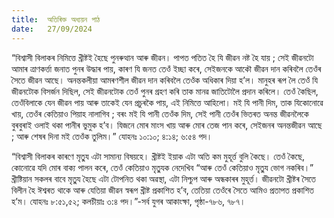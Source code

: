 ```yaml
---
title:  অতিৰিক্ত অধ্যয়ন পাঠ
date:   27/09/2024
---
```


“বিশ্বাসী বিলাকৰ নিমিত্তে খ্ৰীষ্টই হৈছে পুনৰুত্থান আৰু জীৱন। পাপত পতিত হৈ যি জীৱন নষ্ট হৈ যায় ; সেই জীৱনটো আমাৰ ত্ৰাণকৰ্ত্তা জনাত পুনৰ উদ্ধাৰ পায়, কাৰণ যি জনত তেওঁ ইচ্ছা কৰে, সেইজনকে আকৌ জীৱন দান কৰিবলৈ তেওঁৰ সৈতে জীৱন আছে। অনন্তকলীয়া আমৰণশীল জীৱন দান কৰিবলৈ তেওঁক অধিকাৰ দিয়া হ’ল। মানুহৰ ৰূপ লৈ তেওঁ যি জীৱনটোক বিসৰ্জন দিছিল, সেই জীৱনটোক তেওঁ পুনৰ গ্ৰহণ কৰি তাক মানৱ জাতিটোলৈ প্ৰদান কৰিলে। তেওঁ কৈছিল, তেওঁবিলাকে যেন জীৱন পায় আৰু তাকেই যেন প্ৰচুৰকৈ পায়, এই নিমিত্তে আহিলো। মই যি পানী দিম, তাক যিকোনোৱে খায়, তেওঁৰ কেতিয়াও পিয়াহ নালাগিব ; বৰং মই যি পানী তেওঁক দিম, সেই পানী তেওঁৰ ভিতৰত অনন্ত জীৱনলৈকে বুৰবুৰাই ওলাই থকা পানীৰ ভুমুক হ’ব। যিজনে মোৰ মাংস খায় আৰু মোৰ তেজ পান কৰে, সেইজনৰ অনন্তজীৱন আছে ; আৰু শেষৰ দিনা মই তেওঁক তুলিম।” যোহনঃ ১০:১০; ৪:১৪; ৬:৫৪ পদ।

“বিশ্বাসী বিলাকৰ কাৰণে মৃতু্য এটা সামান্য বিষয়হে। খ্ৰীষ্টই ইয়াক এটা অতি কম মুহূৰ্ত্ত বুলি কৈছে। তেওঁ কৈছে, কোনোৱে যদি মোৰ বাক্য পালন কৰে, তেওঁ কেতিয়াও মৃতু্যক নেদেখিব “আৰু তেওঁ কেতিয়াও মৃতু্য ভোগ নকৰিব।” খ্ৰীষ্টিয়ান সকলৰ বাবে মৃতু্য হৈছে এটা টোপনিত থকা অৱস্থা, এটা নিশ্চুপ আৰু অন্ধকাৰৰ মুহূৰ্ত্ত। জীৱনটো খ্ৰীষ্টৰ সৈতে বিলীন হৈ ঈশ্বৰত থাকে আৰু যেতিয়া জীৱন স্বৰূপ খ্ৰীষ্ট প্ৰকাশিত হ’ব, তেতিয়া তেওঁৰে সৈতে আমিও প্ৰতাপত প্ৰকাশিত হ’ম। যোহনঃ ৮:৫১,৫২; কলচীয়াঃ ৩:৪ পদ।”-সৰ্ব যুগৰ আকাংক্ষা, পৃষ্ঠা-৭৮৬, ৭৮৭।